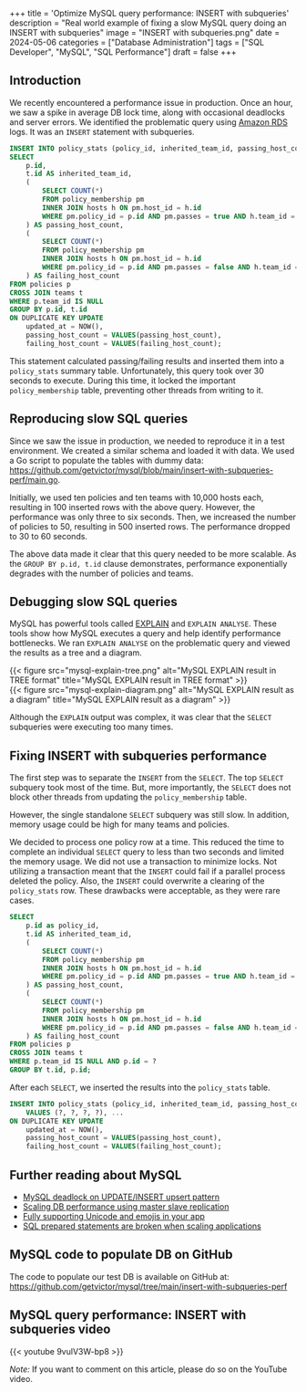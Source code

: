 +++
title = 'Optimize MySQL query performance: INSERT with subqueries'
description = "Real world example of fixing a slow MySQL query doing an INSERT with subqueries"
image = "INSERT with subqueries.png"
date = 2024-05-06
categories = ["Database Administration"]
tags = ["SQL Developer", "MySQL", "SQL Performance"]
draft = false
+++

## Introduction

We recently encountered a performance issue in production. Once an hour, we saw a spike in average DB lock time, along with occasional deadlocks and server errors. We identified the problematic query using [Amazon RDS](https://aws.amazon.com/rds/) logs. It was an `INSERT` statement with subqueries.

```sql
INSERT INTO policy_stats (policy_id, inherited_team_id, passing_host_count, failing_host_count)
SELECT
    p.id,
    t.id AS inherited_team_id,
    (
        SELECT COUNT(*)
        FROM policy_membership pm
        INNER JOIN hosts h ON pm.host_id = h.id
        WHERE pm.policy_id = p.id AND pm.passes = true AND h.team_id = t.id
    ) AS passing_host_count,
    (
        SELECT COUNT(*)
        FROM policy_membership pm
        INNER JOIN hosts h ON pm.host_id = h.id
        WHERE pm.policy_id = p.id AND pm.passes = false AND h.team_id = t.id
    ) AS failing_host_count
FROM policies p
CROSS JOIN teams t
WHERE p.team_id IS NULL
GROUP BY p.id, t.id
ON DUPLICATE KEY UPDATE
    updated_at = NOW(),
    passing_host_count = VALUES(passing_host_count),
    failing_host_count = VALUES(failing_host_count);
```

This statement calculated passing/failing results and inserted them into a `policy_stats` summary table. Unfortunately, this query took over 30 seconds to execute. During this time, it locked the important `policy_membership` table, preventing other threads from writing to it.

## Reproducing slow SQL queries

Since we saw the issue in production, we needed to reproduce it in a test environment. We created a similar schema and loaded it with data. We used a Go script to populate the tables with dummy data: https://github.com/getvictor/mysql/blob/main/insert-with-subqueries-perf/main.go.

Initially, we used ten policies and ten teams with 10,000 hosts each, resulting in 100 inserted rows with the above query. However, the performance was only three to six seconds. Then, we increased the number of policies to 50, resulting in 500 inserted rows. The performance dropped to 30 to 60 seconds.

The above data made it clear that this query needed to be more scalable. As the `GROUP BY p.id, t.id` clause demonstrates, performance exponentially degrades with the number of policies and teams.

## Debugging slow SQL queries

MySQL has powerful tools called [EXPLAIN](https://dev.mysql.com/doc/refman/8.0/en/explain.html) and `EXPLAIN ANALYSE`. These tools show how MySQL executes a query and help identify performance bottlenecks. We ran `EXPLAIN ANALYSE` on the problematic query and viewed the results as a tree and a diagram.

{{< figure src="mysql-explain-tree.png" alt="MySQL EXPLAIN result in TREE format" title="MySQL EXPLAIN result in TREE format" >}}
\
{{< figure src="mysql-explain-diagram.png" alt="MySQL EXPLAIN result as a diagram" title="MySQL EXPLAIN result as a diagram" >}}

Although the `EXPLAIN` output was complex, it was clear that the `SELECT` subqueries were executing too many times.

## Fixing INSERT with subqueries performance

The first step was to separate the `INSERT` from the `SELECT`. The top `SELECT` subquery took most of the time. But, more importantly, the `SELECT` does not block other threads from updating the `policy_membership` table.

However, the single standalone `SELECT` subquery was still slow. In addition, memory usage could be high for many teams and policies.

We decided to process one policy row at a time. This reduced the time to complete an individual `SELECT` query to less than two seconds and limited the memory usage. We did not use a transaction to minimize locks. Not utilizing a transaction meant that the `INSERT` could fail if a parallel process deleted the policy. Also, the `INSERT` could overwrite a clearing of the `policy_stats` row. These drawbacks were acceptable, as they were rare cases.

```sql
SELECT
    p.id as policy_id,
    t.id AS inherited_team_id,
    (
        SELECT COUNT(*) 
        FROM policy_membership pm 
        INNER JOIN hosts h ON pm.host_id = h.id 
        WHERE pm.policy_id = p.id AND pm.passes = true AND h.team_id = t.id
    ) AS passing_host_count,
    (
        SELECT COUNT(*) 
        FROM policy_membership pm 
        INNER JOIN hosts h ON pm.host_id = h.id 
        WHERE pm.policy_id = p.id AND pm.passes = false AND h.team_id = t.id
    ) AS failing_host_count
FROM policies p
CROSS JOIN teams t
WHERE p.team_id IS NULL AND p.id = ?
GROUP BY t.id, p.id;
```

After each `SELECT`, we inserted the results into the `policy_stats` table.

```sql
INSERT INTO policy_stats (policy_id, inherited_team_id, passing_host_count, failing_host_count)
    VALUES (?, ?, ?, ?), ...
ON DUPLICATE KEY UPDATE
    updated_at = NOW(),
    passing_host_count = VALUES(passing_host_count),
    failing_host_count = VALUES(failing_host_count);
```

## Further reading about MySQL

- [MySQL deadlock on UPDATE/INSERT upsert pattern](../mysql-upsert-deadlock/)
- [Scaling DB performance using master slave replication](../mysql-master-slave-replication/)
- [Fully supporting Unicode and emojis in your app](../unicode-and-emoji-gotchas/)
- [SQL prepared statements are broken when scaling applications](../sql-prepared-statements-are-broken-when-scaling-applications/)

## MySQL code to populate DB on GitHub

The code to populate our test DB is available on GitHub at: https://github.com/getvictor/mysql/tree/main/insert-with-subqueries-perf

## MySQL query performance: INSERT with subqueries video

{{< youtube 9vulV3W-bp8 >}}

*Note:* If you want to comment on this article, please do so on the YouTube video.
